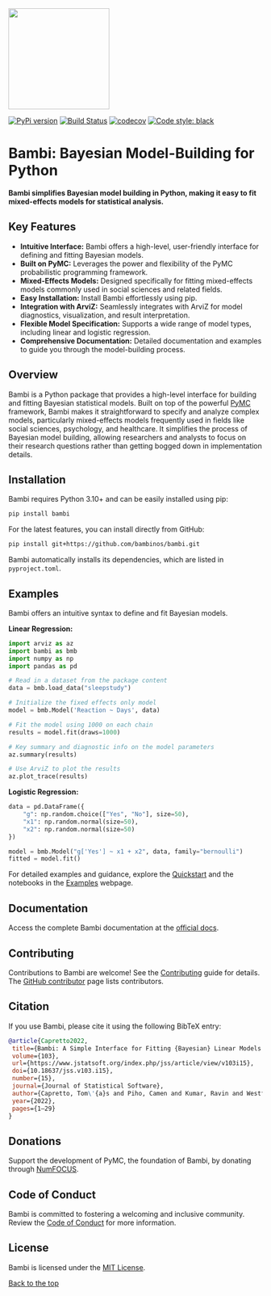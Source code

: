 <img src="https://raw.githubusercontent.com/bambinos/bambi/main/docs/logos/RGB/Bambi_logo.png" width=200>

[![PyPi version](https://badge.fury.io/py/bambi.svg)](https://badge.fury.io/py/bambi)
[![Build Status](https://github.com/bambinos/bambi/actions/workflows/test.yml/badge.svg)](https://github.com/bambinos/bambi/actions/workflows/test.yml)
[![codecov](https://codecov.io/gh/bambinos/bambi/branch/master/graph/badge.svg?token=ZqH0KCLKAE)](https://codecov.io/gh/bambinos/bambi)
[![Code style: black](https://img.shields.io/badge/code%20style-black-000000.svg)](https://github.com/ambv/black)

# Bambi: Bayesian Model-Building for Python

**Bambi simplifies Bayesian model building in Python, making it easy to fit mixed-effects models for statistical analysis.**

## Key Features

*   **Intuitive Interface:** Bambi offers a high-level, user-friendly interface for defining and fitting Bayesian models.
*   **Built on PyMC:** Leverages the power and flexibility of the PyMC probabilistic programming framework.
*   **Mixed-Effects Models:** Designed specifically for fitting mixed-effects models commonly used in social sciences and related fields.
*   **Easy Installation:** Install Bambi effortlessly using pip.
*   **Integration with ArviZ:** Seamlessly integrates with ArviZ for model diagnostics, visualization, and result interpretation.
*   **Flexible Model Specification:** Supports a wide range of model types, including linear and logistic regression.
*   **Comprehensive Documentation:** Detailed documentation and examples to guide you through the model-building process.

## Overview

Bambi is a Python package that provides a high-level interface for building and fitting Bayesian statistical models. Built on top of the powerful [PyMC](https://github.com/pymc-devs/pymc) framework, Bambi makes it straightforward to specify and analyze complex models, particularly mixed-effects models frequently used in fields like social sciences, psychology, and healthcare.  It simplifies the process of Bayesian model building, allowing researchers and analysts to focus on their research questions rather than getting bogged down in implementation details.

## Installation

Bambi requires Python 3.10+ and can be easily installed using pip:

```bash
pip install bambi
```

For the latest features, you can install directly from GitHub:

```bash
pip install git+https://github.com/bambinos/bambi.git
```

Bambi automatically installs its dependencies, which are listed in `pyproject.toml`.

## Examples

Bambi offers an intuitive syntax to define and fit Bayesian models.

**Linear Regression:**

```python
import arviz as az
import bambi as bmb
import numpy as np
import pandas as pd

# Read in a dataset from the package content
data = bmb.load_data("sleepstudy")

# Initialize the fixed effects only model
model = bmb.Model('Reaction ~ Days', data)

# Fit the model using 1000 on each chain
results = model.fit(draws=1000)

# Key summary and diagnostic info on the model parameters
az.summary(results)

# Use ArviZ to plot the results
az.plot_trace(results)
```

**Logistic Regression:**

```python
data = pd.DataFrame({
    "g": np.random.choice(["Yes", "No"], size=50),
    "x1": np.random.normal(size=50),
    "x2": np.random.normal(size=50)
})

model = bmb.Model("g['Yes'] ~ x1 + x2", data, family="bernoulli")
fitted = model.fit()
```

For detailed examples and guidance, explore the [Quickstart](https://github.com/bambinos/bambi#quickstart) and the notebooks in the [Examples](https://bambinos.github.io/bambi/notebooks/) webpage.

## Documentation

Access the complete Bambi documentation at the [official docs](https://bambinos.github.io/bambi/index.html).

## Contributing

Contributions to Bambi are welcome! See the [Contributing](https://github.com/bambinos/bambi/blob/main/CONTRIBUTING.md) guide for details.  The [GitHub contributor](https://github.com/bambinos/bambi/graphs/contributors) page lists contributors.

## Citation

If you use Bambi, please cite it using the following BibTeX entry:

```bibtex
@article{Capretto2022,
 title={Bambi: A Simple Interface for Fitting {Bayesian} Linear Models in {Python}},
 volume={103},
 url={https://www.jstatsoft.org/index.php/jss/article/view/v103i15},
 doi={10.18637/jss.v103.i15},
 number={15},
 journal={Journal of Statistical Software},
 author={Capretto, Tom\'{a}s and Piho, Camen and Kumar, Ravin and Westfall, Jacob and Yarkoni, Tal and Martin, Osvaldo A},
 year={2022},
 pages={1–29}
}
```

## Donations

Support the development of PyMC, the foundation of Bambi, by donating through [NumFOCUS](https://numfocus.org/donate-to-pymc).

## Code of Conduct

Bambi is committed to fostering a welcoming and inclusive community. Review the [Code of Conduct](https://github.com/bambinos/bambi/blob/main/CODE_OF_CONDUCT.md) for more information.

## License

Bambi is licensed under the [MIT License](https://github.com/bambinos/bambi/blob/main/LICENSE).

[Back to the top](#bambi-bayesian-model-building-for-python)